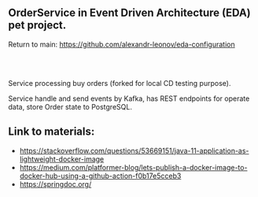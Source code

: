 ## OrderService in Event Driven Architecture (EDA) pet project.
Return to main: https://github.com/alexandr-leonov/eda-configuration

<br>
<br>

Service processing buy orders (forked for local CD testing purpose).

Service handle and send events by Kafka, has REST endpoints for operate data, store Order state to PostgreSQL.

## Link to materials:
 - https://stackoverflow.com/questions/53669151/java-11-application-as-lightweight-docker-image
 - https://medium.com/platformer-blog/lets-publish-a-docker-image-to-docker-hub-using-a-github-action-f0b17e5cceb3
 - https://springdoc.org/
